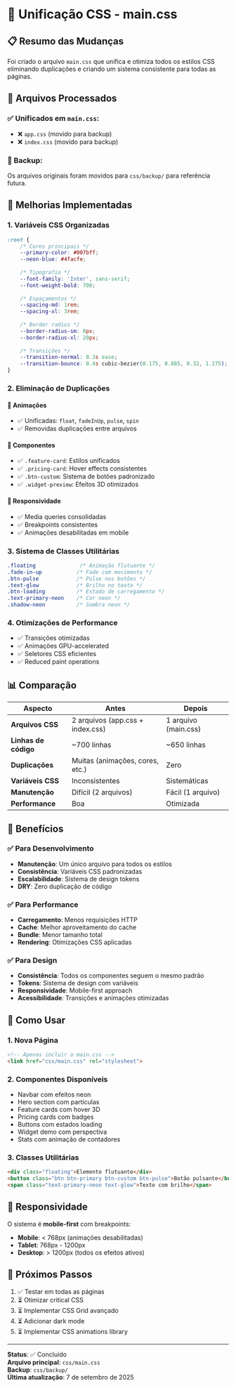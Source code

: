 # 🎨 Unificação CSS - main.css

## 📋 Resumo das Mudanças

Foi criado o arquivo `main.css` que unifica e otimiza todos os estilos CSS eliminando duplicações e criando um sistema consistente para todas as páginas.

## 🔄 Arquivos Processados

### ✅ Unificados em `main.css`:
- ❌ `app.css` (movido para backup)
- ❌ `index.css` (movido para backup)

### 📁 Backup:
Os arquivos originais foram movidos para `css/backup/` para referência futura.

## 🚀 Melhorias Implementadas

### 1. **Variáveis CSS Organizadas**
```css
:root {
    /* Cores principais */
    --primary-color: #007bff;
    --neon-blue: #4facfe;
    
    /* Tipografia */
    --font-family: 'Inter', sans-serif;
    --font-weight-bold: 700;
    
    /* Espaçamentos */
    --spacing-md: 1rem;
    --spacing-xl: 3rem;
    
    /* Border radius */
    --border-radius-sm: 8px;
    --border-radius-xl: 20px;
    
    /* Transições */
    --transition-normal: 0.3s ease;
    --transition-bounce: 0.4s cubic-bezier(0.175, 0.885, 0.32, 1.275);
}
```

### 2. **Eliminação de Duplicações**

#### 🔄 **Animações**
- ✅ Unificadas: `float`, `fadeInUp`, `pulse`, `spin`
- ✅ Removidas duplicações entre arquivos

#### 🎯 **Componentes**
- ✅ `.feature-card`: Estilos unificados
- ✅ `.pricing-card`: Hover effects consistentes  
- ✅ `.btn-custom`: Sistema de botões padronizado
- ✅ `.widget-preview`: Efeitos 3D otimizados

#### 📱 **Responsividade**
- ✅ Media queries consolidadas
- ✅ Breakpoints consistentes
- ✅ Animações desabilitadas em mobile

### 3. **Sistema de Classes Utilitárias**
```css
.floating              /* Animação flutuante */
.fade-in-up           /* Fade com movimento */
.btn-pulse            /* Pulse nos botões */
.text-glow            /* Brilho no texto */
.btn-loading          /* Estado de carregamento */
.text-primary-neon    /* Cor neon */
.shadow-neon          /* Sombra neon */
```

### 4. **Otimizações de Performance**
- ✅ Transições otimizadas
- ✅ Animações GPU-accelerated
- ✅ Seletores CSS eficientes
- ✅ Reduced paint operations

## 📊 Comparação

| Aspecto | Antes | Depois |
|---------|-------|--------|
| **Arquivos CSS** | 2 arquivos (app.css + index.css) | 1 arquivo (main.css) |
| **Linhas de código** | ~700 linhas | ~650 linhas |
| **Duplicações** | Muitas (animações, cores, etc.) | Zero |
| **Variáveis CSS** | Inconsistentes | Sistemáticas |
| **Manutenção** | Difícil (2 arquivos) | Fácil (1 arquivo) |
| **Performance** | Boa | Otimizada |

## 🎯 Benefícios

### ✅ **Para Desenvolvimento**
- **Manutenção**: Um único arquivo para todos os estilos
- **Consistência**: Variáveis CSS padronizadas
- **Escalabilidade**: Sistema de design tokens
- **DRY**: Zero duplicação de código

### ✅ **Para Performance**
- **Carregamento**: Menos requisições HTTP
- **Cache**: Melhor aproveitamento do cache
- **Bundle**: Menor tamanho total
- **Rendering**: Otimizações CSS aplicadas

### ✅ **Para Design**
- **Consistência**: Todos os componentes seguem o mesmo padrão
- **Tokens**: Sistema de design com variáveis
- **Responsividade**: Mobile-first approach
- **Acessibilidade**: Transições e animações otimizadas

## 🔧 Como Usar

### 1. **Nova Página**
```html
<!-- Apenas incluir o main.css -->
<link href="css/main.css" rel="stylesheet">
```

### 2. **Componentes Disponíveis**
- Navbar com efeitos neon
- Hero section com partículas
- Feature cards com hover 3D
- Pricing cards com badges
- Buttons com estados loading
- Widget demo com perspectiva
- Stats com animação de contadores

### 3. **Classes Utilitárias**
```html
<div class="floating">Elemento flutuante</div>
<button class="btn btn-primary btn-custom btn-pulse">Botão pulsante</button>
<span class="text-primary-neon text-glow">Texto com brilho</span>
```

## 📱 Responsividade

O sistema é **mobile-first** com breakpoints:
- **Mobile**: < 768px (animações desabilitadas)
- **Tablet**: 768px - 1200px
- **Desktop**: > 1200px (todos os efeitos ativos)

## 🚀 Próximos Passos

1. ✅ Testar em todas as páginas
2. ⏳ Otimizar critical CSS
3. ⏳ Implementar CSS Grid avançado
4. ⏳ Adicionar dark mode
5. ⏳ Implementar CSS animations library

---

**Status**: ✅ Concluído  
**Arquivo principal**: `css/main.css`  
**Backup**: `css/backup/`  
**Última atualização**: 7 de setembro de 2025
